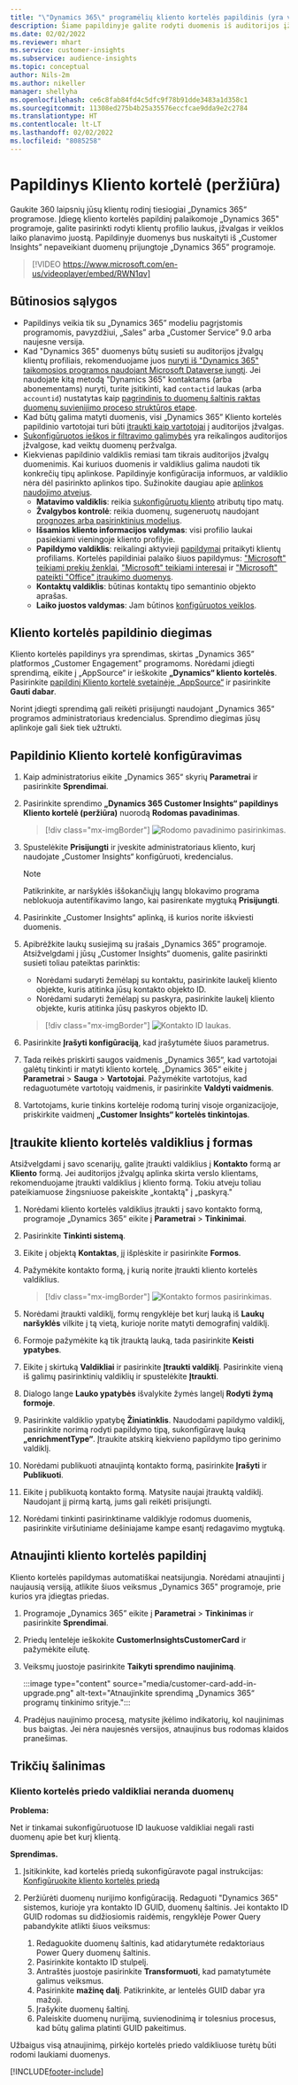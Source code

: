 ```yaml
---
title: "\"Dynamics 365\" programėlių kliento kortelės papildinis (yra vaizdo įrašas)"
description: Šiame papildinyje galite rodyti duomenis iš auditorijos įžvalgų „Dynamics 365” programose.
ms.date: 02/02/2022
ms.reviewer: mhart
ms.service: customer-insights
ms.subservice: audience-insights
ms.topic: conceptual
author: Nils-2m
ms.author: nikeller
manager: shellyha
ms.openlocfilehash: ce6c8fab84fd4c5dfc9f78b91dde3483a1d358c1
ms.sourcegitcommit: 11308ed275b4b25a35576eccfcae9dda9e2c2784
ms.translationtype: HT
ms.contentlocale: lt-LT
ms.lasthandoff: 02/02/2022
ms.locfileid: "8085258"
---
```

# <a name="customer-card-add-in-preview"></a>Papildinys Kliento kortelė (peržiūra)



Gaukite 360 laipsnių jūsų klientų rodinį tiesiogiai „Dynamics 365“ programose. Įdiegę kliento kortelės papildinį palaikomoje „Dynamics 365" programoje, galite pasirinkti rodyti klientų profilio laukus, įžvalgas ir veiklos laiko planavimo juostą. Papildinyje duomenys bus nuskaityti iš „Customer Insights” nepaveikiant duomenų prijungtoje „Dynamics 365” programoje.

> [!VIDEO https://www.microsoft.com/en-us/videoplayer/embed/RWN1qv]

## <a name="prerequisites"></a>Būtinosios sąlygos

- Papildinys veikia tik su „Dynamics 365” modeliu pagrįstomis programomis, pavyzdžiui, „Sales” arba „Customer Service” 9.0 arba naujesne versija.
- Kad "Dynamics 365" duomenys būtų susieti su auditorijos įžvalgų klientų profiliais, rekomenduojame juos [nuryti iš "Dynamics 365" taikomosios programos naudojant Microsoft Dataverse jungtį](connect-power-query.md). Jei naudojate kitą metodą "Dynamics 365" kontaktams (arba abonementams) nuryti, turite įsitikinti, kad `contactid` laukas (arba `accountid`) nustatytas kaip [pagrindinis to duomenų šaltinis raktas duomenų suvienijimo proceso struktūros etape](map-entities.md#select-primary-key-and-semantic-type-for-attributes). 
- Kad būtų galima matyti duomenis, visi „Dynamics 365” Kliento kortelės papildinio vartotojai turi būti [įtraukti kaip vartotojai](permissions.md) į auditorijos įžvalgas.
- [Sukonfigūruotos ieškos ir filtravimo galimybės](search-filter-index.md) yra reikalingos auditorijos įžvalgose, kad veiktų duomenų peržvalga.
- Kiekvienas papildinio valdiklis remiasi tam tikrais auditorijos įžvalgų duomenimis. Kai kuriuos duomenis ir valdiklius galima naudoti tik konkrečių tipų aplinkose. Papildinyje konfigūracija informuos, ar valdiklio nėra dėl pasirinkto aplinkos tipo. Sužinokite daugiau apie [aplinkos naudojimo atvejus](work-with-business-accounts.md).
  - **Matavimo valdiklis**: reikia [sukonfigūruotų kliento](measures.md) atributų tipo matų.
  - **Žvalgybos kontrolė**: reikia duomenų, sugeneruotų naudojant [prognozes arba pasirinktinius modelius](predictions-overview.md).
  - **Išsamios kliento informacijos valdymas**: visi profilio laukai pasiekiami vieningoje kliento profilyje.
  - **Papildymo valdiklis**: reikalingi aktyvieji [papildymai](enrichment-hub.md) pritaikyti klientų profiliams. Kortelės papildiniai palaiko šiuos papildymus: ["Microsoft" teikiami prekių ženklai](enrichment-microsoft.md), ["Microsoft" teikiami interesai](enrichment-microsoft.md) ir ["Microsoft" pateikti "Office" įtraukimo duomenys](enrichment-office.md).
  - **Kontaktų valdiklis**: būtinas kontaktų tipo semantinio objekto aprašas.
  - **Laiko juostos valdymas**: Jam būtinos [konfigūruotos veiklos](activities.md).

## <a name="install-the-customer-card-add-in"></a>Kliento kortelės papildinio diegimas

Kliento kortelės papildinys yra sprendimas, skirtas „Dynamics 365” platformos „Customer Engagement” programoms. Norėdami įdiegti sprendimą, eikite į „AppSource“ ir ieškokite **„Dynamics“ kliento kortelės**. Pasirinkite [papildinį Kliento kortelė svetainėje „AppSource“](https://appsource.microsoft.com/product/dynamics-365/mscrm.dynamics_365_customer_insights_customer_card_addin?tab=Overview) ir pasirinkite **Gauti dabar**.

Norint įdiegti sprendimą gali reikėti prisijungti naudojant „Dynamics 365“ programos administratoriaus kredencialus. Sprendimo diegimas jūsų aplinkoje gali šiek tiek užtrukti.

## <a name="configure-the-customer-card-add-in"></a>Papildinio Kliento kortelė konfigūravimas

1. Kaip administratorius eikite „Dynamics 365“ skyrių **Parametrai** ir pasirinkite **Sprendimai**.

1. Pasirinkite sprendimo **„Dynamics 365 Customer Insights“ papildinys Kliento kortelė (peržiūra)** nuorodą **Rodomas pavadinimas**.

   > [!div class="mx-imgBorder"]
   > ![Rodomo pavadinimo pasirinkimas.](media/select-display-name.png "Rodomo pavadinimo pasirinkimas.")

1. Spustelėkite **Prisijungti** ir įveskite administratoriaus kliento, kurį naudojate „Customer Insights“ konfigūruoti, kredencialus.

   > [!NOTE]
   > Patikrinkite, ar naršyklės iššokančiųjų langų blokavimo programa neblokuoja autentifikavimo lango, kai pasirenkate mygtuką **Prisijungti**.

1. Pasirinkite „Customer Insights“ aplinką, iš kurios norite iškviesti duomenis.

1. Apibrėžkite laukų susiejimą su įrašais „Dynamics 365” programoje. Atsižvelgdami į jūsų „Customer Insights“ duomenis, galite pasirinkti susieti toliau pateiktas parinktis:
   - Norėdami sudaryti žemėlapį su kontaktu, pasirinkite laukelį kliento objekte, kuris atitinka jūsų kontakto objekto ID.
   - Norėdami sudaryti žemėlapį su paskyra, pasirinkite laukelį kliento objekte, kuris atitinka jūsų paskyros objekto ID.

   > [!div class="mx-imgBorder"]
   > ![Kontakto ID laukas.](media/contact-id-field.png "Kontakto ID laukas.")

1. Pasirinkite **Įrašyti konfigūraciją**, kad įrašytumėte šiuos parametrus.

1. Tada reikės priskirti saugos vaidmenis „Dynamics 365“, kad vartotojai galėtų tinkinti ir matyti kliento kortelę. „Dynamics 365“ eikite į **Parametrai** > **Sauga** > **Vartotojai**. Pažymėkite vartotojus, kad redaguotumėte vartotojų vaidmenis, ir pasirinkite **Valdyti vaidmenis**.

1. Vartotojams, kurie tinkins kortelėje rodomą turinį visoje organizacijoje, priskirkite vaidmenį **„Customer Insights“ kortelės tinkintojas**.

## <a name="add-customer-card-controls-to-forms"></a>Įtraukite kliento kortelės valdiklius į formas

Atsižvelgdami į savo scenarijų, galite įtraukti valdiklius į **Kontakto** formą ar **Kliento** formą. Jei auditorijos įžvalgų aplinka skirta verslo klientams, rekomenduojame įtraukti valdiklius į kliento formą. Tokiu atveju toliau pateikiamuose žingsniuose pakeiskite „kontaktą" į „paskyrą."

1. Norėdami kliento kortelės valdiklius įtraukti į savo kontakto formą, programoje „Dynamics 365“ eikite į **Parametrai** > **Tinkinimai**.

1. Pasirinkite **Tinkinti sistemą**.

1. Eikite į objektą **Kontaktas**, jį išplėskite ir pasirinkite **Formos**.

1. Pažymėkite kontakto formą, į kurią norite įtraukti kliento kortelės valdiklius.

    > [!div class="mx-imgBorder"]
    > ![Kontakto formos pasirinkimas.](media/contact-active-forms.png "Kontakto formos pasirinkimas.")

1. Norėdami įtraukti valdiklį, formų rengyklėje bet kurį lauką iš **Laukų naršyklės** vilkite į tą vietą, kurioje norite matyti demografinį valdiklį.

1. Formoje pažymėkite ką tik įtrauktą lauką, tada pasirinkite **Keisti ypatybes**.

1. Eikite į skirtuką **Valdikliai** ir pasirinkite **Įtraukti valdiklį**. Pasirinkite vieną iš galimų pasirinktinių valdiklių ir spustelėkite **Įtraukti**.

1. Dialogo lange **Lauko ypatybės** išvalykite žymės langelį **Rodyti žymą formoje**.

1. Pasirinkite valdiklio ypatybę **Žiniatinklis**. Naudodami papildymo valdiklį, pasirinkite norimą rodyti papildymo tipą, sukonfigūravę lauką **„enrichmentType“**. Įtraukite atskirą kiekvieno papildymo tipo gerinimo valdiklį.

1. Norėdami publikuoti atnaujintą kontakto formą, pasirinkite **Įrašyti** ir **Publikuoti**.

1. Eikite į publikuotą kontakto formą. Matysite naujai įtrauktą valdiklį. Naudojant jį pirmą kartą, jums gali reikėti prisijungti.

1. Norėdami tinkinti pasirinktiname valdiklyje rodomus duomenis, pasirinkite viršutiniame dešiniajame kampe esantį redagavimo mygtuką.

## <a name="upgrade-customer-card-add-in"></a>Atnaujinti kliento kortelės papildinį

Kliento kortelės papildymas automatiškai neatsijungia. Norėdami atnaujinti į naujausią versiją, atlikite šiuos veiksmus „Dynamics 365" programoje, prie kurios yra įdiegtas priedas.

1. Programoje „Dynamics 365” eikite į **Parametrai** > **Tinkinimas** ir pasirinkite **Sprendimai**.

1. Priedų lentelėje ieškokite **CustomerInsightsCustomerCard** ir pažymėkite eilutę.

1. Veiksmų juostoje pasirinkite **Taikyti sprendimo naujinimą**.

   :::image type="content" source="media/customer-card-add-in-upgrade.png" alt-text="Atnaujinkite sprendimą „Dynamics 365“ programų tinkinimo srityje.":::

1. Pradėjus naujinimo procesą, matysite įkėlimo indikatorių, kol naujinimas bus baigtas. Jei nėra naujesnės versijos, atnaujinus bus rodomas klaidos pranešimas.

## <a name="troubleshooting"></a>Trikčių šalinimas

### <a name="controls-from-customer-card-add-in-dont-find-data"></a>Kliento kortelės priedo valdikliai neranda duomenų

**Problema:**

Net ir tinkamai sukonfigūruotuose ID laukuose valdikliai negali rasti duomenų apie bet kurį klientą.  

**Sprendimas.**

1. Įsitikinkite, kad kortelės priedą sukonfigūravote pagal instrukcijas: [Konfigūruokite kliento kortelės priedą](#configure-the-customer-card-add-in) 

1. Peržiūrėti duomenų nurijimo konfigūraciją. Redaguoti "Dynamics 365" sistemos, kurioje yra kontakto ID GUID, duomenų šaltinis. Jei kontakto ID GUID rodomas su didžiosiomis raidėmis, rengyklėje Power Query pabandykite atlikti šiuos veiksmus: 
    1. Redaguokite duomenų šaltinis, kad atidarytumėte redaktoriaus Power Query duomenų šaltinis.
    1. Pasirinkite kontakto ID stulpelį.
    1. Antraštės juostoje pasirinkite **Transformuoti**, kad pamatytumėte galimus veiksmus.
    1. Pasirinkite **mažinę dalį**. Patikrinkite, ar lentelės GUID dabar yra mažoji.
    1. Įrašykite duomenų šaltinį.
    1. Paleiskite duomenų nurijimą, suvienodinimą ir tolesnius procesus, kad būtų galima platinti GUID pakeitimus. 

Užbaigus visą atnaujinimą, pirkėjo kortelės priedo valdikliuose turėtų būti rodomi laukiami duomenys. 

[!INCLUDE[footer-include](../includes/footer-banner.md)]
